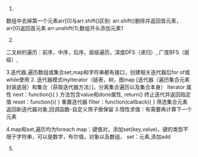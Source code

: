 1.
数组中去掉第一个元素arr[0]与arr.shift()区别:
arr.shift()删除并返回首元素，arr[0]返回首元素
arr.unshift(1);数组开头添加元素1


2.
二叉树的遍历：前序，中序，后序，层级遍历，深度DFS（递归）,
广度BFS（层级）,


3.迭代器,遍历数组或集合set,map和字符串都有接口，创建相关迭代器后for of或while使用
        2. 迭代器模式myIterator（链表，树，图map [迭代器（遍历集合元素封装底层）和集合（获取迭代器方法）]，分离集合遍历以及集合本身）
Iterator 属性 
next：function(){    } 方法包含value和done属性,
return() 终止迭代并返回指定值
reset：function(){    } 重置迭代器
filter：function(callback){    } 筛选集合元素返回新迭代器对象,回调函数-自定义筛子做保留
        3.惰性求值：有需要再计算下一个元素


4.map和set,遍历均为foreach
map：键值对，添加set(key,value)，键的类型不限于字符串，可以是数字，布尔值，对象以及数组，
set：元素,添加add    


5.